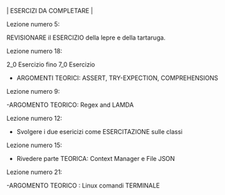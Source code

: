 | ESERCIZI DA COMPLETARE |

Lezione numero 5:

REVISIONARE il ESERCIZIO della lepre e della tartaruga.


Lezione numero 18:

2_0 Esercizio fino 7_0 Esercizio
- ARGOMENTI TEORICI: ASSERT, TRY-EXPECTION, COMPREHENSIONS


Lezione numero 9:

-ARGOMENTO TEORICO: Regex and LAMDA


Lezione numero 12:

- Svolgere i due esericizi come ESERCITAZIONE sulle classi



Lezione numero 15:

- Rivedere parte TEORICA: Context Manager e File JSON


Lezione numero 21:

-ARGOMENTO TEORICO : Linux comandi TERMINALE

